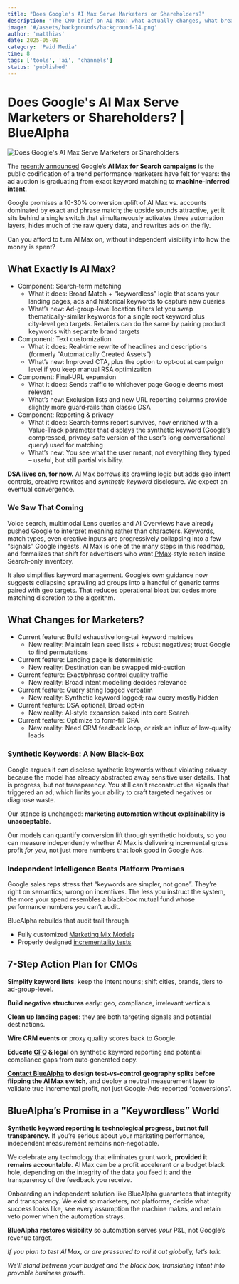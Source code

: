 ```yaml
---
title: "Does Google's AI Max Serve Marketers or Shareholders?"
description: "The CMO brief on AI Max: what actually changes, what breaks, and how to measure incremental profit before scaling."
image: '#/assets/backgrounds/background-14.png'
author: 'matthias'
date: 2025-05-09
category: 'Paid Media'
time: 8
tags: ['tools', 'ai', 'channels']
status: 'published'
---
```


# Does Google's AI Max Serve Marketers or Shareholders? | BlueAlpha

![Does Google's AI Max Serve Marketers or Shareholders](#/assets/articles/google-ai-max-performance-analysis/google-ai-max.webp)

The [recently announced](https://blog.google/products/ads-commerce/google-ai-max-for-search-campaigns/) Google’s **AI Max for Search campaigns** is the public codification of a trend performance marketers have felt for years: the ad auction is graduating from exact keyword matching to **machine‑inferred intent**.

Google promises a 10-30% conversion uplift of AI Max vs. accounts dominated by exact and phrase match; the upside sounds attractive, yet it sits behind a single switch that simultaneously activates three automation layers, hides much of the raw query data, and rewrites ads on the fly.

Can you afford to turn AI Max on, without independent visibility into how the money is spent?

## What Exactly Is AI Max?

- Component: Search‑term matching
  - What it does: Broad Match + “keywordless” logic that scans your landing pages, ads and historical keywords to capture new queries
  - What’s new: Ad-group-level location filters let you swap thematically-similar keywords for a single root keyword plus city‑level geo targets. Retailers can do the same by pairing product keywords with separate brand targets
- Component: Text customization
  - What it does: Real‑time rewrite of headlines and descriptions (formerly “Automatically Created Assets”)
  - What’s new: Improved CTA, plus the option to opt‑out at campaign level if you keep manual RSA optimization
- Component: Final‑URL expansion
  - What it does: Sends traffic to whichever page Google deems most relevant
  - What’s new: Exclusion lists and new URL reporting columns provide slightly more guard‑rails than classic DSA
- Component: Reporting & privacy
  - What it does: Search‑terms report survives, now enriched with a Value‑Track parameter that displays the synthetic keyword (Google’s compressed, privacy‑safe version of the user’s long conversational query) used for matching
  - What’s new: You see what the user meant, not everything they typed – useful, but still partial visibility.

**DSA lives on, for now.** AI Max borrows its crawling logic but adds geo intent controls, creative rewrites and _synthetic keyword_ disclosure. We expect an eventual convergence.

### We Saw That Coming

Voice search, multimodal Lens queries and AI Overviews have already pushed Google to interpret meaning rather than characters. Keywords, match types, even creative inputs are progressively collapsing into a few “signals” Google ingests. AI Max is one of the many steps in this roadmap, and formalizes that shift for advertisers who want [PMax](/articles/pmax)‑style reach inside Search‑only inventory.

It also simplifies keyword management. Google’s own guidance now suggests collapsing sprawling ad groups into a handful of generic terms paired with geo targets. That reduces operational bloat but cedes more matching discretion to the algorithm.

## What Changes for Marketers?

- Current feature: Build exhaustive long‑tail keyword matrices
  - New reality: Maintain lean seed lists + robust negatives; trust Google to find permutations
- Current feature: Landing page is deterministic
  - New reality: Destination can be swapped mid‑auction
- Current feature: Exact/phrase control quality traffic
  - New reality: Broad intent modelling decides relevance
- Current feature: Query string logged verbatim
  - New reality: Synthetic keyword logged; raw query mostly hidden
- Current feature: DSA optional, Broad opt‑in
  - New reality: AI‑style expansion baked into core Search
- Current feature: Optimize to form‑fill CPA
  - New reality: Need CRM feedback loop, or risk an influx of low‑quality leads

### Synthetic Keywords: A New Black-Box

Google argues it _can_ disclose synthetic keywords without violating privacy because the model has already abstracted away sensitive user details. That is progress, but not transparency. You still can’t reconstruct the signals that triggered an ad, which limits your ability to craft targeted negatives or diagnose waste.

Our stance is unchanged: **marketing automation without explainability is unacceptable**.

Our models can quantify conversion lift through synthetic holdouts, so you can measure independently whether AI Max is delivering incremental gross profit _for you_, not just more numbers that look good in Google Ads.

### Independent Intelligence Beats Platform Promises

Google sales reps stress that “keywords are simpler, not gone”. They’re right on semantics; wrong on incentives. The less you instruct the system, the more your spend resembles a black-box mutual fund whose performance numbers you can’t audit.

BlueAlpha rebuilds that audit trail through

- Fully customized [Marketing Mix Models](/articles/what-is-media-mix-modeling)
- Properly designed [incrementality tests](/articles/how-to-implement-incrementality-testing)

## 7-Step Action Plan for CMOs

**Simplify keyword lists**: keep the intent nouns; shift cities, brands, tiers to ad-group-level.

**Build negative structures** early: geo, compliance, irrelevant verticals.

**Clean up landing pages**: they are both targeting signals and potential destinations.

**Wire CRM events** or proxy quality scores back to Google.

**Educate [CFO](https://bluealpha.ai/articles/cfo-cmo-partnership-reduce-marketing-waste/) & legal** on synthetic keyword reporting and potential compliance gaps from auto‑generated copy.

<strong><a href="https://cal.com/team/bluealpha/call-with-bluealpha" target="_blank" rel="noopener">Contact BlueAlpha</a> to design test-vs-control geography splits before flipping the AI Max switch</strong>, and deploy a neutral measurement layer to validate true incremental profit, not just Google-Ads-reported “conversions”.

## BlueAlpha’s Promise in a “Keywordless” World

**Synthetic keyword reporting is technological progress, but not full transparency.** If you’re serious about your marketing performance, independent measurement remains non‑negotiable.

We celebrate any technology that eliminates grunt work, **provided it remains accountable**. AI Max can be a profit accelerant _or_ a budget black hole, depending on the integrity of the data you feed it and the transparency of the feedback you receive.

Onboarding an independent solution like BlueAlpha guarantees that integrity and transparency. We exist so marketers, not platforms, decide what success looks like, see every assumption the machine makes, and retain veto power when the automation strays.

**BlueAlpha restores visibility** so automation serves _your_ P&L, not Google’s revenue target.

_If you plan to test AI Max, or are pressured to roll it out globally, let’s talk._

_We’ll stand between your budget and the black box, translating intent into provable business growth._
